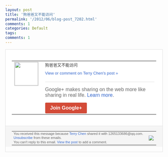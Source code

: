 ```yaml
---
layout: post
title: '狗爸爸又不能访问'
permalink: '/2012/06/blog-post_7202.html'
comments: 1
categories: Default
tags: 
comments: 1
---
```

<div style="border:solid 1px #dfdfdf;color:#686868;font:13px Arial"><div style="background-color:#fff;padding:20px;"><table cellpadding="0" cellspacing="0"><tr><td style="padding-right:15px;vertical-align:top"><a href="https://plus.google.com/_/notifications/ngemlink?&amp;emid=CKi1p6jq5bACFYkJ3AodtFYAAA&amp;path=%2F108643996575278738906&amp;dt=1340505011645"><img height="75" src="https://lh3.googleusercontent.com/-KKRGTyJ5Bl0/AAAAAAAAAAI/AAAAAAAAEEY/jllxqER5dCk/s75-c-k-a/photo.jpg" style="border:solid 1px #cccccc;" width="75"/></a></td><td style="width:578px;color:#333;font:13px Arial;vertical-align:top;"><div style="padding-bottom:10px">狗爸爸又不能访问</div><a href="https://plus.google.com/_/notifications/ngemlink?&amp;emid=CKi1p6jq5bACFYkJ3AodtFYAAA&amp;path=%2F108643996575278738906%2Fposts%2FQsYh1bKhzsN%3Fgpinv%3DAMIXal-5K979DvlRy0xaorXk-T9vf6S7LkLGTy7rYECuFwGLC0Y7UlxHw5BM3lGH_mwBX9k9NezrAcnaMCcLu5l1Bt98xTf6az-Q57_AxKc2PKGkaoCYhq8&amp;dt=1340505011645" style="color:#3366CC;text-decoration:none;">View or comment on Terry Chen's post »</a><div style="margin-top:20px;border-top:solid 1px #dfdfdf"><div style="padding:15px 0;color:#686868;font:16px Arial;">Google+ makes sharing on the web more like sharing in real life. <a href="http://www.google.com/+/learnmore/" style="color:#3366CC;text-decoration:none;">Learn more</a>.</div><a href="https://plus.google.com/_/notifications/ngemlink?&amp;emid=CKi1p6jq5bACFYkJ3AodtFYAAA&amp;path=%2F%3Fgpinv%3DAMIXal-5K979DvlRy0xaorXk-T9vf6S7LkLGTy7rYECuFwGLC0Y7UlxHw5BM3lGH_mwBX9k9NezrAcnaMCcLu5l1Bt98xTf6az-Q57_AxKc2PKGkaoCYhq8&amp;dt=1340505011645" style="display:inline-block;padding:7px 15px;background-color:#d44b38; color:#fff;font-size:16px; font-weight:bold;border-radius:2px;-webkit-border-radius:2px; -moz-border-radius:2px;border:solid 1px #c43b28; white-space:nowrap;text-decoration:none">Join Google+</a></div></td></tr></table></div><div style="border-top:solid 1px #dfdfdf;padding:0 20px; background-color:#f5f5f5"><table cellpadding="0" cellspacing="0" style="height:50px"><tbody><tr><td style="vertical-align:middle;width:100%; color:#636363;font:11px Arial; line-height:120%">You received this message because <a href="https://plus.google.com/_/notifications/ngemlink?&amp;emid=CKi1p6jq5bACFYkJ3AodtFYAAA&amp;path=%2F108643996575278738906%3Fgpinv%3DAMIXal-5K979DvlRy0xaorXk-T9vf6S7LkLGTy7rYECuFwGLC0Y7UlxHw5BM3lGH_mwBX9k9NezrAcnaMCcLu5l1Bt98xTf6az-Q57_AxKc2PKGkaoCYhq8&amp;dt=1340505011645" style="color:#3366CC;text-decoration:none;">Terry Chen</a> shared it with 1265133686@qq.com. <a href="https://plus.google.com/_/notifications/ngemlink?&amp;emid=CKi1p6jq5bACFYkJ3AodtFYAAA&amp;path=%2F_%2Fnonplus%2Femailsettings%3Fgpinv%3DAMIXal-5K979DvlRy0xaorXk-T9vf6S7LkLGTy7rYECuFwGLC0Y7UlxHw5BM3lGH_mwBX9k9NezrAcnaMCcLu5l1Bt98xTf6az-Q57_AxKc2PKGkaoCYhq8%26est%3DADH5u8V0C8bhetlS2yEGZPt6HGiN4_absAOP0eLGetnXpPv9KmM97I2WGTfX4hp4-K0S8LajOrUpzCVucjEstjUbDzvUnGCaUjPY3tgkcsgjlVWOTkqryt6HV4XSsH8qjqvZPRWVTXnY&amp;dt=1340505011645" style="color:#3366CC;text-decoration:none;">Unsubscribe</a> from these emails.<br/>You can't reply to this email. <a href="https://plus.google.com/_/notifications/ngemlink?&amp;emid=CKi1p6jq5bACFYkJ3AodtFYAAA&amp;path=%2F108643996575278738906%2Fposts%2FQsYh1bKhzsN%3Fgpinv%3DAMIXal-5K979DvlRy0xaorXk-T9vf6S7LkLGTy7rYECuFwGLC0Y7UlxHw5BM3lGH_mwBX9k9NezrAcnaMCcLu5l1Bt98xTf6az-Q57_AxKc2PKGkaoCYhq8&amp;dt=1340505011645" style="color:#3366CC;text-decoration:none;">View the post</a> to add a comment.<br/></td><td><img src="https://ssl.gstatic.com/s2/oz/images/notifications/logo/google-plus-6617a72bb36cc548861652780c9e6ff1.png"/></td></tr></tbody></table></div></div>